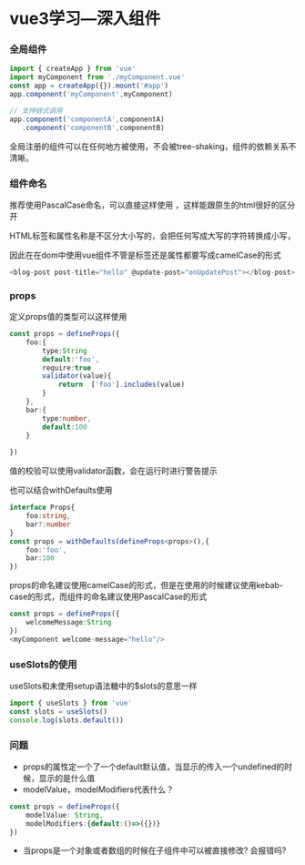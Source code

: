 # vue3学习—深入组件

### 全局组件

```typescript
import { createApp } from 'vue'
import myComponent from './myComponent.vue'
const app = createApp({}).mount('#app')
app.component('myComponent',myComponent)

// 支持链式调用
app.component('componentA',componentA)
   .component('componentB',componentB)
```

全局注册的组件可以在任何地方被使用，不会被tree-shaking，组件的依赖关系不清晰。

### 组件命名

推荐使用PascalCase命名，可以直接这样使用<PasecalCase/> ，这样能跟原生的html很好的区分开

HTML标签和属性名称是不区分大小写的，会把任何写成大写的字符转换成小写，

因此在在dom中使用vue组件不管是标签还是属性都要写成camelCase的形式

```typescript
<blog-post post-title="hello" @update-post="onUpdatePost"></blog-post>
```

### props

定义props值的类型可以这样使用

```typescript
const props = defineProps({
	foo:{
		type:String
		default:'foo',
        require:true
        validator(value){
    		return 	['foo'].includes(value)
        }
	},
    bar:{
        type:number,
        default:100
    }
	
})
```

值的校验可以使用validator函数，会在运行时进行警告提示

也可以结合withDefaults使用

```typescript
interface Props{
    foo:string,
    bar?:number
}
const props = withDefaults(defineProps<props>(),{
    foo:'foo',
    bar:100
})
```

props的命名建议使用camelCase的形式，但是在使用的时候建议使用kebab-case的形式，而组件的命名建议使用PascalCase的形式

```typescript
const props = defineProps({
    welcomeMessage:String
})
<myComponent welcome-message="hello"/>
```





### useSlots的使用

useSlots和未使用setup语法糖中的$slots的意思一样

```typescript
import { useSlots } from 'vue'
const slots = useSlots()
console.log(slots.default())
```



### 问题

- props的属性定一个了一个default默认值，当显示的传入一个undefined的时候，显示的是什么值
- modelValue，modelModifiers代表什么？

```typescript
const props = defineProps({
    modelValue: String,
    modelModifiers:{default:()=>({})}
})
```

- 当props是一个对象或者数组的时候在子组件中可以被直接修改?    会报错吗?







